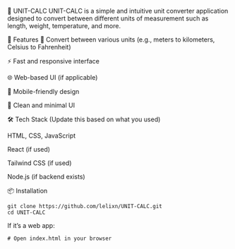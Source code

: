 🧮 UNIT-CALC
UNIT-CALC is a simple and intuitive unit converter application designed to convert between different units of measurement such as length, weight, temperature, and more.

🚀 Features
🔁 Convert between various units (e.g., meters to kilometers, Celsius to Fahrenheit)

⚡ Fast and responsive interface

🌐 Web-based UI (if applicable)

📱 Mobile-friendly design

🎨 Clean and minimal UI

🛠️ Tech Stack
(Update this based on what you used)

HTML, CSS, JavaScript

React (if used)

Tailwind CSS (if used)

Node.js (if backend exists)

📦 Installation
```
git clone https://github.com/lelixn/UNIT-CALC.git
cd UNIT-CALC
```

If it’s a web app:
```
# Open index.html in your browser
```
